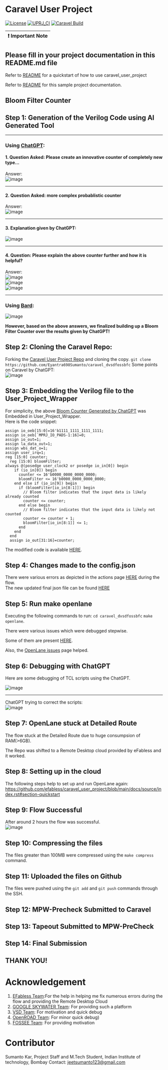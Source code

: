 # Caravel User Project

[![License](https://img.shields.io/badge/License-Apache%202.0-blue.svg)](https://opensource.org/licenses/Apache-2.0) [![UPRJ_CI](https://github.com/efabless/caravel_project_example/actions/workflows/user_project_ci.yml/badge.svg)](https://github.com/efabless/caravel_project_example/actions/workflows/user_project_ci.yml) [![Caravel Build](https://github.com/efabless/caravel_project_example/actions/workflows/caravel_build.yml/badge.svg)](https://github.com/efabless/caravel_project_example/actions/workflows/caravel_build.yml)

| :exclamation: Important Note            |
|-----------------------------------------|

## Please fill in your project documentation in this README.md file 

Refer to [README](docs/source/index.rst#section-quickstart) for a quickstart of how to use caravel_user_project

Refer to [README](docs/source/index.rst) for this sample project documentation. 

## Bloom Filter Counter

## Step 1: Generation of the Verilog Code using AI Generated Tool
______________________________________________________________________________________________________________
### Using [ChatGPT](https://chat.openai.com/):
#### 1. Question Asked: Please create an innovative counter  of completely new type...</br>
Answer:</br>
![image](https://github.com/Eyantra698Sumanto/caravel_dvsdfossbfc/assets/58599984/edffcfac-1ee6-44e6-8008-6485fb7b4d9f)
______________________________________________________________________________________________________________
#### 2. Question Asked: more complex probablistic counter</br>
Answer:</br>
![image](https://github.com/Eyantra698Sumanto/caravel_dvsdfossbfc/assets/58599984/5954381f-3fbd-474c-9c6c-7625a42c63af)
______________________________________________________________________________________________________________
#### 3. Explanation given by ChatGPT:</br>
![image](https://github.com/Eyantra698Sumanto/caravel_dvsdfossbfc/assets/58599984/dfda0c0d-975b-4288-8537-35225cb1f745)
______________________________________________________________________________________________________________
#### 4. Question: Please explain the above counter further and how it is helpful?</br>
Answer:</br>
![image](https://github.com/Eyantra698Sumanto/caravel_dvsdfossbfc/assets/58599984/89b79f3a-c0f9-4bab-b4b8-e8ef9a6c02b1)</br>
![image](https://github.com/Eyantra698Sumanto/caravel_dvsdfossbfc/assets/58599984/d777db96-8ee2-4fd8-9f8b-f89a7afab686)</br>
![image](https://github.com/Eyantra698Sumanto/caravel_dvsdfossbfc/assets/58599984/31cb2ebd-5747-48bc-b831-e970647a065f)</br>
______________________________________________________________________________________________________________
### Using [Bard](https://bard.google.com/):
![image](https://github.com/Eyantra698Sumanto/caravel_dvsdfossbfc/assets/58599984/6b7febac-07af-44b0-b410-27b5cfb749c9)



**However, based on the above answers, we finalized building up a Bloom Filter Counter over the results given by ChatGPT!**

## Step 2: Cloning the Caravel Repo:
Forking the [Caravel User Project Repo](https://github.com/efabless/caravel_user_project) and cloning the copy.
```git clone https://github.com/Eyantra698Sumanto/caravel_dvsdfossbfc```
Some points on Caravel by ChatGPT:</br>
![image](https://github.com/Eyantra698Sumanto/caravel_dvsdfossbfc/assets/58599984/9e95e535-26ba-45a4-96e4-afbfd776fb4f)

## Step 3: Embedding the Verilog file to the User_Project_Wrapper

For simplicity, the above [Bloom Counter Generated by ChatGPT](https://github.com/Eyantra698Sumanto/caravel_dvsdfossbfc/blob/main/verilog/rtl/dvsdfossbfc.v) was Embedded in User_Project_Wrapper.
</br>
Here is the code snippet:</br>
```
assign io_oeb[15:0]=16'b1111_1111_1111_1111;
assign io_oeb[`MPRJ_IO_PADS-1:16]=0;
assign io_out=1;
assign la_data_out=1;
assign wbs_dat_o=1;
assign user_irq=1;
reg [15:0] counter;
  reg [15:0] bloomFilter;
always @(posedge user_clock2 or posedge io_in[0]) begin
    if (io_in[0]) begin
      counter <= 16'b0000_0000_0000_0000;
      bloomFilter <= 16'b0000_0000_0000_0000;
    end else if (io_in[9]) begin
      if (bloomFilter[io_in[8:1]]) begin
        // Bloom filter indicates that the input data is likely already counted
        counter <= counter;
      end else begin
        // Bloom filter indicates that the input data is likely not counted
        counter <= counter + 1;
        bloomFilter[io_in[8:1]] <= 1;
      end
    end
  end
  assign io_out[31:16]=counter;
```

The modified code is available [HERE](https://github.com/Eyantra698Sumanto/caravel_dvsdfossbfc/blob/main/verilog/rtl/user_project_wrapper.v).

## Step 4: Changes made to the config.json

There were various errors as depicted in the actions page [HERE](https://github.com/Eyantra698Sumanto/caravel_dvsdfossbfc/actions) during the flow.</br>
The new updated final json file can be found [HERE](https://github.com/Eyantra698Sumanto/caravel_dvsdfossbfc/blob/main/openlane/user_project_wrapper/config.json)

## Step 5: Run make openlane

Executing the following commands to run:
```cd caravel_dvsdfossbfc```
```make openlane```.

There were various issues which were debugged stepwise.

Some of them are present [HERE](https://github.com/Eyantra698Sumanto/caravel_dvsdfossbfc/blob/main/openlane/user_project_wrapper/config.json).

Also, the [OpenLane issues](https://github.com/The-OpenROAD-Project/OpenLane/issues) page helped.
## Step 6: Debugging with ChatGPT

Here are some debugging of TCL scripts using the ChatGPT.</br>

![image](https://github.com/Eyantra698Sumanto/caravel_dvsdfossbfc/assets/58599984/e3b5214d-d4ff-45e1-95d0-39aa7268df33)
______________________________________________________________________________________________________________
ChatGPT trying to correct the scripts:</br>
![image](https://github.com/Eyantra698Sumanto/caravel_dvsdfossbfc/assets/58599984/a9069b65-da50-45d5-9fb0-7b037e5a3f59)

## Step 7: OpenLane stuck at Detailed Route
The flow stuck at the Detailed Route due to huge consumpsion of RAM(>6GB).</br>

The Repo was shifted to a Remote Desktop cloud provided by eFabless and it worked.

## Step 8: Setting up in the cloud
The following steps help to set up and run OpenLane again:</br>
https://github.com/efabless/caravel_user_project/blob/main/docs/source/index.rst#section-quickstart
## Step 9: Flow Successful

After around 2 hours the flow was successful.</br>
![image](https://github.com/Eyantra698Sumanto/caravel_dvsdfossbfc/assets/58599984/969b1c65-c2bc-49fc-9eb2-6f9eac3fe20e)
## Step 10: Compressing the files

The files greater than 100MB were compressed using the `make compress` command.</br>

## Step 11: Uploaded the files on Github

The files were pushed using the ```git add```  and ```git push``` commands through the SSH.</br>

## Step 12: MPW-Precheck Submitted to Caravel

## Step 13: Tapeout Submitted to MPW-PreCheck

## Step 14: Final Submission

## THANK YOU!

# Acknowledgement

1. [EFabless Team](https://platform.efabless.com/):For the help in helping me fix numerous errors during the flow and providing the Remote Desktop Cloud
2. [GOOGLE SKYWATER Team](https://github.com/google/skywater-pdk): For providing such a platform
3. [VSD Team](https://www.vlsisystemdesign.com/ip/): For motivation and quick debug
4. [OpenROAD Team](https://github.com/The-OpenROAD-Project/OpenLane): For minor quick debug)
5. [FOSSEE Team](https://esim.fossee.in/): For providing motivation

# Contributor
Sumanto Kar,
Project Staff and M.Tech Student,
Indian Institute of technology, Bombay
Contact: jeetsumanto123@gmail.com



